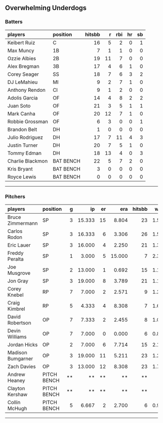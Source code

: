 ## Overwhelming Underdogs

### Batters

 
|players          |position  | hitsbb|  r| rbi| hr| sb| 
|:----------------|:---------|------:|--:|---:|--:|--:| 
|Keibert Ruiz     |C         |     16|  5|   2|  0|  1| 
|Max Muncy        |1B        |      7|  1|   1|  0|  0| 
|Ozzie Albies     |2B        |     19| 11|   7|  0|  0| 
|Alex Bregman     |3B        |     17|  4|   6|  1|  0| 
|Corey Seager     |SS        |     18|  7|   6|  3|  2| 
|DJ LeMahieu      |MI        |      9|  2|   7|  1|  0| 
|Anthony Rendon   |CI        |      9|  1|   2|  0|  0| 
|Adolis Garcia    |OF        |     14|  4|   8|  2|  2| 
|Juan Soto        |OF        |     21|  3|   5|  1|  1| 
|Mark Canha       |OF        |     20| 12|   7|  1|  0| 
|Robbie Grossman  |OF        |      6|  3|   0|  0|  1| 
|Brandon Belt     |DH        |      1|  0|   0|  0|  0| 
|Julio Rodriguez  |DH        |     17|  7|  11|  4|  3| 
|Justin Turner    |DH        |     20|  7|   5|  1|  0| 
|Tommy Edman      |DH        |     18| 13|   4|  0|  3| 
|Charlie Blackmon |BAT BENCH |     22|  5|   7|  2|  0| 
|Kris Bryant      |BAT BENCH |      3|  0|   0|  0|  0| 
|Royce Lewis      |BAT BENCH |      0|  0|   0|  0|  0| 

* * *

### Pitchers

 
|players           |position    |  g|     ip| er|    era| hitsbb|  whip| so|  w| sv| 
|:-----------------|:-----------|--:|------:|--:|------:|------:|-----:|--:|--:|--:| 
|Bruce Zimmermann  |SP          |  3| 15.333| 15|  8.804|     23| 1.500|  9|  0|  0| 
|Carlos Rodon      |SP          |  3| 16.333|  6|  3.306|     26| 1.592| 14|  0|  0| 
|Eric Lauer        |SP          |  3| 16.000|  4|  2.250|     21| 1.312| 12|  2|  0| 
|Freddy Peralta    |SP          |  1|  3.000|  5| 15.000|      7| 2.333|  2|  0|  0| 
|Joe Musgrove      |SP          |  2| 13.000|  1|  0.692|     15| 1.154| 11|  1|  0| 
|Jon Gray          |SP          |  3| 19.000|  8|  3.789|     21| 1.105| 21|  0|  0| 
|Corey Knebel      |RP          |  7|  7.000|  2|  2.571|      9| 1.286|  6|  1|  2| 
|Craig Kimbrel     |RP          |  5|  4.333|  4|  8.308|      7| 1.615|  7|  0|  3| 
|David Robertson   |OP          |  7|  7.333|  2|  2.455|      8| 1.091|  9|  0|  2| 
|Devin Williams    |OP          |  7|  7.000|  0|  0.000|      6| 0.857| 11|  0|  2| 
|Jordan Hicks      |OP          |  2|  7.000|  6|  7.714|     15| 2.143|  8|  0|  0| 
|Madison Bumgarner |OP          |  3| 19.000| 11|  5.211|     23| 1.211| 16|  0|  0| 
|Zach Davies       |OP          |  3| 13.000| 12|  8.308|     23| 1.769|  9|  0|  0| 
|Andrew Heaney     |PITCH BENCH | **|     **| **|     **|     **|    **| **| **| **| 
|Clayton Kershaw   |PITCH BENCH | **|     **| **|     **|     **|    **| **| **| **| 
|Collin McHugh     |PITCH BENCH |  5|  6.667|  2|  2.700|      6| 0.900|  2|  0|  0| 


* * *


